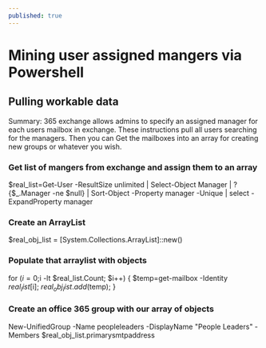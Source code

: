 ```yaml
---
published: true
---
```


#  Mining user assigned mangers via Powershell 
## Pulling workable data

Summary:  365 exchange allows admins to specify an assigned manager for each users mailbox in exchange.  These instructions pull all users searching for the managers.  Then you can Get the mailboxes into an array for creating new groups or whatever you wish.


### Get list of mangers from exchange and assign them to an array
$real_list=Get-User -ResultSize unlimited | Select-Object Manager | ?{$_.Manager -ne $null} | Sort-Object -Property manager -Unique | select -ExpandProperty manager


### Create an ArrayList
$real_obj_list = [System.Collections.ArrayList]::new()

### Populate that arraylist with objects
for ($i=0;$i -lt $real_list.Count; $i++) {
  $temp=get-mailbox -Identity $real_list[$i];
  $real_obj_list.add($temp);
}

### Create an office 365 group with our array of objects
New-UnifiedGroup -Name peopleleaders -DisplayName "People Leaders" -Members $real_obj_list.primarysmtpaddress
